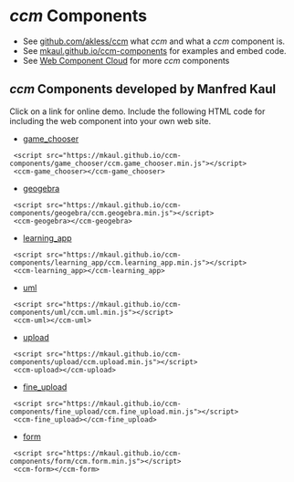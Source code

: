 # _ccm_ Components

* See [github.com/akless/ccm](https://github.com/akless/ccm) what _ccm_ and what a _ccm_ component is.
* See [mkaul.github.io/ccm-components](https://mkaul.github.io/ccm-components) for examples and embed code.
* See [Web Component Cloud](https://akless.github.io/w2c/) for more _ccm_ components

## _ccm_ Components developed by Manfred Kaul

Click on a link for online demo. Include the following HTML code for including the web component into your own web site. 

* [game_chooser](https://mkaul.github.io/ccm-components/game_chooser/index.html)
```
 <script src="https://mkaul.github.io/ccm-components/game_chooser/ccm.game_chooser.min.js"></script>
 <ccm-game_chooser></ccm-game_chooser>
```
* [geogebra](https://mkaul.github.io/ccm-components/geogebra/index.html)
```
 <script src="https://mkaul.github.io/ccm-components/geogebra/ccm.geogebra.min.js"></script>
 <ccm-geogebra></ccm-geogebra>
```
* [learning_app](https://mkaul.github.io/ccm-components/learning_app/index.html)
```
 <script src="https://mkaul.github.io/ccm-components/learning_app/ccm.learning_app.min.js"></script>
 <ccm-learning_app></ccm-learning_app>
```
* [uml](https://mkaul.github.io/ccm-components/uml/index.html)
```
 <script src="https://mkaul.github.io/ccm-components/uml/ccm.uml.min.js"></script>
 <ccm-uml></ccm-uml>
```
* [upload](https://mkaul.github.io/ccm-components/upload/index.html)
```
 <script src="https://mkaul.github.io/ccm-components/upload/ccm.upload.min.js"></script>
 <ccm-upload></ccm-upload>
```
* [fine_upload](https://mkaul.github.io/ccm-components/fine_upload/index.html)
```
 <script src="https://mkaul.github.io/ccm-components/fine_upload/ccm.fine_upload.min.js"></script>
 <ccm-fine_upload></ccm-fine_upload>
```
* [form](https://mkaul.github.io/ccm-components/form/index.html)
```
 <script src="https://mkaul.github.io/ccm-components/form/ccm.form.min.js"></script>
 <ccm-form></ccm-form>
```